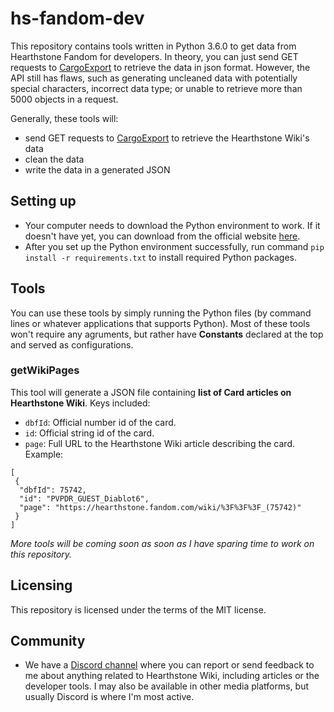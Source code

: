 # hs-fandom-dev
This repository contains tools written in Python 3.6.0 to get data from Hearthstone Fandom for developers. In theory, you can just send GET requests to [CargoExport](https://hearthstone.fandom.com/wiki/Special:CargoExport) to retrieve the data in json format. However, the API still has flaws, such as generating uncleaned data with potentially special characters, incorrect data type; or unable to retrieve more than 5000 objects in a request.

Generally, these tools will:
* send GET requests to [CargoExport](https://hearthstone.fandom.com/wiki/Special:CargoExport) to retrieve the Hearthstone Wiki's data
* clean the data
* write the data in a generated JSON

## Setting up
* Your computer needs to download the Python environment to work. If it doesn't have yet, you can download from the official website [here](https://www.python.org/downloads/).
* After you set up the Python environment successfully, run command ``pip install -r requirements.txt`` to install required Python packages.

## Tools
You can use these tools by simply running the Python files (by command lines or whatever applications that supports Python). Most of these tools won't require any agruments, but rather have **Constants** declared at the top and served as configurations.
### getWikiPages
This tool will generate a JSON file containing **list of Card articles on Hearthstone Wiki**. Keys included:
* ``dbfId``: Official number id of the card.
* ``id``: Official string id of the card.
* ``page``: Full URL to the Hearthstone Wiki article describing the card.
Example:
```
[
 {
  "dbfId": 75742,
  "id": "PVPDR_GUEST_Diablot6",
  "page": "https://hearthstone.fandom.com/wiki/%3F%3F%3F_(75742)"
 }
]
```
*More tools will be coming soon as soon as I have sparing time to work on this repository.*

## Licensing
This repository is licensed under the terms of the MIT license.

## Community
* We have a [Discord channel](https://discord.gg/pJCYXfuaDs) where you can report or send feedback to me about anything related to Hearthstone Wiki, including articles or the developer tools. I may also be available in other media platforms, but usually Discord is where I'm most active.